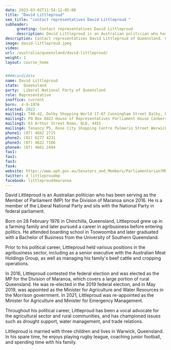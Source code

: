 ```yaml
---
date: 2023-03-02T11:54:12-05:00
title: "David Littleproud"
seo_title: "contact representatives David Littleproud "
subheader:
     greeting: Contact representatives David Littleproud
     description: David Littleproud is an Australian politician who has been serving as the Member of Parliament (MP) for the Division of Maranoa since 2016.
description: Contact representatives David Littleproud of Queensland. Contact information for David Littleproud includes email address, phone number, and mailing address.
image: david-littleproud.jpeg
video:
url: /australia/queensland/david-littleproud/
weight: 1
layout: course_home


####candidate
name: David Littleproud
state:	Queensland
party:	Liberal National Party of Queensland
role: Representative
inoffice: current
born:  4-9-1976
elected: 2022
mailing1: T40-42, Dalby Shopping World 17-67 Cunningham Street Dalby, QLD, 4405
mailing2: PO Box 6022 House of Representatives Parliament House Canberra ACT 2600
mailing3: 63 Arthur Street Roma, QLD, 4455
mailing4: Tenancy P5, Rose City Shopping Centre Palmerin Street Warwick, QLD, 4370
phone1:	(07) 4662 2715
phone2: (02) 6277 4231
phone3: (07) 4622 7166
phone4: (07) 4661 2494
fax1:
fax2:
fax3:
fax4:
website: https://www.aph.gov.au/Senators_and_Members/Parliamentarian?MPID=265585
twitter: d_littleproudmp
facebook: littleproud4maranoa
---
```

David Littleproud is an Australian politician who has been serving as the Member of Parliament (MP) for the Division of Maranoa since 2016. He is a member of the Liberal National Party and sits with the National Party in federal parliament.

Born on 28 February 1976 in Chinchilla, Queensland, Littleproud grew up in a farming family and later pursued a career in agribusiness before entering politics. He attended boarding school in Toowoomba and later graduated with a Bachelor of Business from the University of Southern Queensland.

Prior to his political career, Littleproud held various positions in the agribusiness sector, including as a senior executive with the Australian Meat Holdings Group, as well as managing his family's beef cattle and cropping operations.

In 2016, Littleproud contested the federal election and was elected as the MP for the Division of Maranoa, which covers a large portion of rural Queensland. He was re-elected in the 2019 federal election, and in May 2019, was appointed as the Minister for Agriculture and Water Resources in the Morrison government. In 2021, Littleproud was re-appointed as the Minister for Agriculture and Minister for Emergency Management.

Throughout his political career, Littleproud has been a vocal advocate for the agricultural sector and rural communities, and has championed issues such as drought support, water management, and trade relations.

Littleproud is married with three children and lives in Warwick, Queensland. In his spare time, he enjoys playing rugby league, coaching junior football, and spending time with his family.